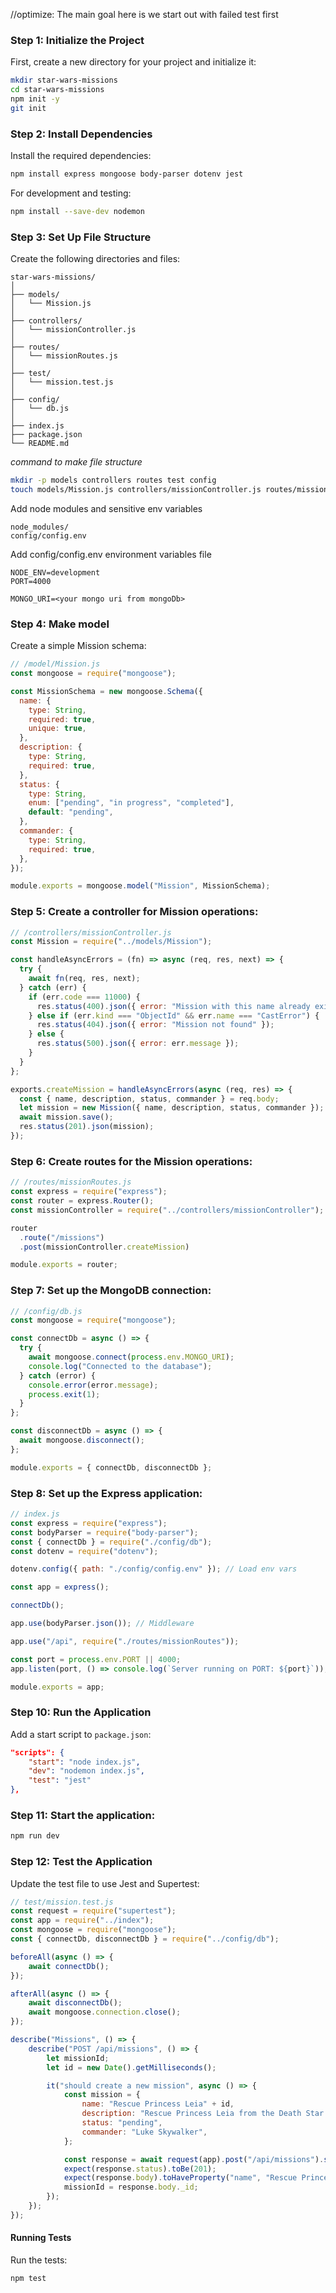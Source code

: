 //optimize: The main goal here is we start out with failed test first
<!-- ```javascript 
// test/mission.test.js
const request = require("supertest");
const app = require("../index");
const mongoose = require("mongoose");
const { connectDb, disconnectDb } = require("../config/db");

beforeAll(async () => {
    await connectDb();
});

afterAll(async () => {
    await disconnectDb();
    await mongoose.connection.close();
});

describe("Missions", () => {
    describe("POST /api/missions", () => {
        let missionId;
        let id = new Date().getMilliseconds();

        it("should create a new mission", async () => {
            const mission = {
                name: "Rescue Princess Leia" + id,
                description: "Rescue Princess Leia from the Death Star.",
                status: "pending",
                commander: "Luke Skywalker",
            };

            const response = await request(app).post("/api/missions").send(mission);
            expect(response.status).toBe(201);
            expect(response.body).toHaveProperty("name", "Rescue Princess Leia" + id);
            missionId = response.body._id;
        });
    });
});
```

#### Running Tests

Run the tests:

```bash
npm test
``` -->

### Step 1: Initialize the Project

First, create a new directory for your project and initialize it:

```bash
mkdir star-wars-missions
cd star-wars-missions
npm init -y
git init
```

### Step 2: Install Dependencies

Install the required dependencies:

```bash
npm install express mongoose body-parser dotenv jest
```

For development and testing:

```bash
npm install --save-dev nodemon
```

### Step 3: Set Up File Structure

Create the following directories and files:

```
star-wars-missions/
│
├── models/
│   └── Mission.js
│
├── controllers/
│   └── missionController.js
│
├── routes/
│   └── missionRoutes.js
│
├── test/
│   └── mission.test.js
│
├── config/
│   └── db.js
│
├── index.js
├── package.json
└── README.md
```

_command to make file structure_

```bash
mkdir -p models controllers routes test config
touch models/Mission.js controllers/missionController.js routes/missionRoutes.js test/mission.test.js config/db.js config/config.env index.js .gitignore
```

Add node modules and sensitive env variables

```gitignore
node_modules/
config/config.env
```

Add config/config.env environment variables file

```env
NODE_ENV=development
PORT=4000

MONGO_URI=<your mongo uri from mongoDb>
```

### Step 4: Make model

Create a simple Mission schema:

```javascript
// /model/Mission.js
const mongoose = require("mongoose");

const MissionSchema = new mongoose.Schema({
  name: {
    type: String,
    required: true,
    unique: true,
  },
  description: {
    type: String,
    required: true,
  },
  status: {
    type: String,
    enum: ["pending", "in progress", "completed"],
    default: "pending",
  },
  commander: {
    type: String,
    required: true,
  },
});

module.exports = mongoose.model("Mission", MissionSchema);
```

### Step 5: Create a controller for Mission operations:

```javascript
// /controllers/missionController.js
const Mission = require("../models/Mission");

const handleAsyncErrors = (fn) => async (req, res, next) => {
  try {
    await fn(req, res, next);
  } catch (err) {
    if (err.code === 11000) {
      res.status(400).json({ error: "Mission with this name already exists" });
    } else if (err.kind === "ObjectId" && err.name === "CastError") {
      res.status(404).json({ error: "Mission not found" });
    } else {
      res.status(500).json({ error: err.message });
    }
  }
};

exports.createMission = handleAsyncErrors(async (req, res) => {
  const { name, description, status, commander } = req.body;
  let mission = new Mission({ name, description, status, commander });
  await mission.save();
  res.status(201).json(mission);
});
```

### Step 6: Create routes for the Mission operations:

```javascript
// /routes/missionRoutes.js
const express = require("express");
const router = express.Router();
const missionController = require("../controllers/missionController");

router
  .route("/missions")
  .post(missionController.createMission)

module.exports = router;
```

### Step 7: Set up the MongoDB connection:

```javascript
// /config/db.js
const mongoose = require("mongoose");

const connectDb = async () => {
  try {
    await mongoose.connect(process.env.MONGO_URI);
    console.log("Connected to the database");
  } catch (error) {
    console.error(error.message);
    process.exit(1);
  }
};

const disconnectDb = async () => {
  await mongoose.disconnect();
};

module.exports = { connectDb, disconnectDb };
```

### Step 8: Set up the Express application:

```javascript
// index.js
const express = require("express");
const bodyParser = require("body-parser");
const { connectDb } = require("./config/db");
const dotenv = require("dotenv");

dotenv.config({ path: "./config/config.env" }); // Load env vars

const app = express();

connectDb(); 

app.use(bodyParser.json()); // Middleware

app.use("/api", require("./routes/missionRoutes")); 

const port = process.env.PORT || 4000;
app.listen(port, () => console.log(`Server running on PORT: ${port}`)); // Start the server

module.exports = app;
```

### Step 10: Run the Application

Add a start script to `package.json`:

```json
"scripts": {
    "start": "node index.js",
    "dev": "nodemon index.js",
    "test": "jest"
},
```

### Step 11: Start the application:

```bash
npm run dev
```

### Step 12: Test the Application 

<!-- //!optimize, this could be broken up into modules, look at test10app -->

<!-- ```js
const request = require("supertest");
const mongoose = require("mongoose");
const { connectDb, disconnectDb } = require("../config/db");
const app = require("../app");

let server;

beforeAll(async () => {
    await connectDb();
    server = app.listen(4000);
});

afterAll(async () => {
    await server.close();
    await disconnectDb();
    await mongoose.connection.close();
});

// Import and execute mission tests
const missionTests = require('./mission');
missionTests();
``` -->

<!-- ```js
// example of module for incidentTest.js
const request = require('supertest');
const app = require('../app');

module.exports = function () {
    describe("Incidents", () => {
      // test here
    });
};
``` -->

Update the test file to use Jest and Supertest:

```javascript
// test/mission.test.js
const request = require("supertest");
const app = require("../index");
const mongoose = require("mongoose");
const { connectDb, disconnectDb } = require("../config/db");

beforeAll(async () => {
    await connectDb();
});

afterAll(async () => {
    await disconnectDb();
    await mongoose.connection.close();
});

describe("Missions", () => {
    describe("POST /api/missions", () => {
        let missionId;
        let id = new Date().getMilliseconds();

        it("should create a new mission", async () => {
            const mission = {
                name: "Rescue Princess Leia" + id,
                description: "Rescue Princess Leia from the Death Star.",
                status: "pending",
                commander: "Luke Skywalker",
            };

            const response = await request(app).post("/api/missions").send(mission);
            expect(response.status).toBe(201);
            expect(response.body).toHaveProperty("name", "Rescue Princess Leia" + id);
            missionId = response.body._id;
        });
    });
});
```

#### Running Tests

Run the tests:

```bash
npm test
```

